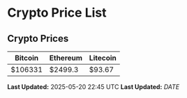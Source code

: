 # Crypto Price List

## Crypto Prices
| Bitcoin | Ethereum | Litecoin |
| ------- | -------- | -------- |
| $106331 | $2499.3 | $93.67 |
**Last Updated:** 2025-05-20 22:45 UTC
**Last Updated:** $DATE$
